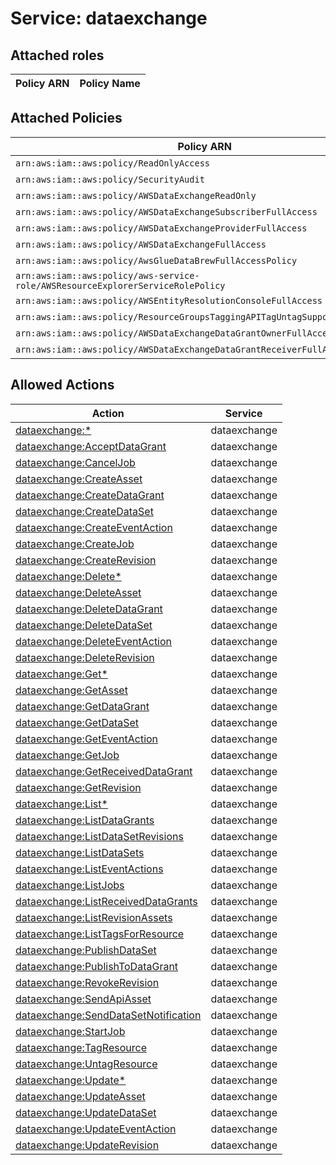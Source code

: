# Service: dataexchange

## Attached roles

| Policy ARN | Policy Name |
|------------|-------------|
## Attached Policies

| Policy ARN | Policy Name |
|------------|-------------|
| `arn:aws:iam::aws:policy/ReadOnlyAccess` | [ReadOnlyAccess](../policies.md#readonlyaccess) |
| `arn:aws:iam::aws:policy/SecurityAudit` | [SecurityAudit](../policies.md#securityaudit) |
| `arn:aws:iam::aws:policy/AWSDataExchangeReadOnly` | [AWSDataExchangeReadOnly](../policies.md#awsdataexchangereadonly) |
| `arn:aws:iam::aws:policy/AWSDataExchangeSubscriberFullAccess` | [AWSDataExchangeSubscriberFullAccess](../policies.md#awsdataexchangesubscriberfullaccess) |
| `arn:aws:iam::aws:policy/AWSDataExchangeProviderFullAccess` | [AWSDataExchangeProviderFullAccess](../policies.md#awsdataexchangeproviderfullaccess) |
| `arn:aws:iam::aws:policy/AWSDataExchangeFullAccess` | [AWSDataExchangeFullAccess](../policies.md#awsdataexchangefullaccess) |
| `arn:aws:iam::aws:policy/AwsGlueDataBrewFullAccessPolicy` | [AwsGlueDataBrewFullAccessPolicy](../policies.md#awsgluedatabrewfullaccesspolicy) |
| `arn:aws:iam::aws:policy/aws-service-role/AWSResourceExplorerServiceRolePolicy` | [AWSResourceExplorerServiceRolePolicy](../policies.md#awsresourceexplorerservicerolepolicy) |
| `arn:aws:iam::aws:policy/AWSEntityResolutionConsoleFullAccess` | [AWSEntityResolutionConsoleFullAccess](../policies.md#awsentityresolutionconsolefullaccess) |
| `arn:aws:iam::aws:policy/ResourceGroupsTaggingAPITagUntagSupportedResources` | [ResourceGroupsTaggingAPITagUntagSupportedResources](../policies.md#resourcegroupstaggingapitaguntagsupportedresources) |
| `arn:aws:iam::aws:policy/AWSDataExchangeDataGrantOwnerFullAccess` | [AWSDataExchangeDataGrantOwnerFullAccess](../policies.md#awsdataexchangedatagrantownerfullaccess) |
| `arn:aws:iam::aws:policy/AWSDataExchangeDataGrantReceiverFullAccess` | [AWSDataExchangeDataGrantReceiverFullAccess](../policies.md#awsdataexchangedatagrantreceiverfullaccess) |

## Allowed Actions

| Action | Service |
|--------|---------|
| [dataexchange:*](../actions.md#dataexchange:all) | dataexchange |
| [dataexchange:AcceptDataGrant](../actions.md#dataexchange:acceptdatagrant) | dataexchange |
| [dataexchange:CancelJob](../actions.md#dataexchange:canceljob) | dataexchange |
| [dataexchange:CreateAsset](../actions.md#dataexchange:createasset) | dataexchange |
| [dataexchange:CreateDataGrant](../actions.md#dataexchange:createdatagrant) | dataexchange |
| [dataexchange:CreateDataSet](../actions.md#dataexchange:createdataset) | dataexchange |
| [dataexchange:CreateEventAction](../actions.md#dataexchange:createeventaction) | dataexchange |
| [dataexchange:CreateJob](../actions.md#dataexchange:createjob) | dataexchange |
| [dataexchange:CreateRevision](../actions.md#dataexchange:createrevision) | dataexchange |
| [dataexchange:Delete*](../actions.md#dataexchange:deleteall) | dataexchange |
| [dataexchange:DeleteAsset](../actions.md#dataexchange:deleteasset) | dataexchange |
| [dataexchange:DeleteDataGrant](../actions.md#dataexchange:deletedatagrant) | dataexchange |
| [dataexchange:DeleteDataSet](../actions.md#dataexchange:deletedataset) | dataexchange |
| [dataexchange:DeleteEventAction](../actions.md#dataexchange:deleteeventaction) | dataexchange |
| [dataexchange:DeleteRevision](../actions.md#dataexchange:deleterevision) | dataexchange |
| [dataexchange:Get*](../actions.md#dataexchange:getall) | dataexchange |
| [dataexchange:GetAsset](../actions.md#dataexchange:getasset) | dataexchange |
| [dataexchange:GetDataGrant](../actions.md#dataexchange:getdatagrant) | dataexchange |
| [dataexchange:GetDataSet](../actions.md#dataexchange:getdataset) | dataexchange |
| [dataexchange:GetEventAction](../actions.md#dataexchange:geteventaction) | dataexchange |
| [dataexchange:GetJob](../actions.md#dataexchange:getjob) | dataexchange |
| [dataexchange:GetReceivedDataGrant](../actions.md#dataexchange:getreceiveddatagrant) | dataexchange |
| [dataexchange:GetRevision](../actions.md#dataexchange:getrevision) | dataexchange |
| [dataexchange:List*](../actions.md#dataexchange:listall) | dataexchange |
| [dataexchange:ListDataGrants](../actions.md#dataexchange:listdatagrants) | dataexchange |
| [dataexchange:ListDataSetRevisions](../actions.md#dataexchange:listdatasetrevisions) | dataexchange |
| [dataexchange:ListDataSets](../actions.md#dataexchange:listdatasets) | dataexchange |
| [dataexchange:ListEventActions](../actions.md#dataexchange:listeventactions) | dataexchange |
| [dataexchange:ListJobs](../actions.md#dataexchange:listjobs) | dataexchange |
| [dataexchange:ListReceivedDataGrants](../actions.md#dataexchange:listreceiveddatagrants) | dataexchange |
| [dataexchange:ListRevisionAssets](../actions.md#dataexchange:listrevisionassets) | dataexchange |
| [dataexchange:ListTagsForResource](../actions.md#dataexchange:listtagsforresource) | dataexchange |
| [dataexchange:PublishDataSet](../actions.md#dataexchange:publishdataset) | dataexchange |
| [dataexchange:PublishToDataGrant](../actions.md#dataexchange:publishtodatagrant) | dataexchange |
| [dataexchange:RevokeRevision](../actions.md#dataexchange:revokerevision) | dataexchange |
| [dataexchange:SendApiAsset](../actions.md#dataexchange:sendapiasset) | dataexchange |
| [dataexchange:SendDataSetNotification](../actions.md#dataexchange:senddatasetnotification) | dataexchange |
| [dataexchange:StartJob](../actions.md#dataexchange:startjob) | dataexchange |
| [dataexchange:TagResource](../actions.md#dataexchange:tagresource) | dataexchange |
| [dataexchange:UntagResource](../actions.md#dataexchange:untagresource) | dataexchange |
| [dataexchange:Update*](../actions.md#dataexchange:updateall) | dataexchange |
| [dataexchange:UpdateAsset](../actions.md#dataexchange:updateasset) | dataexchange |
| [dataexchange:UpdateDataSet](../actions.md#dataexchange:updatedataset) | dataexchange |
| [dataexchange:UpdateEventAction](../actions.md#dataexchange:updateeventaction) | dataexchange |
| [dataexchange:UpdateRevision](../actions.md#dataexchange:updaterevision) | dataexchange |
